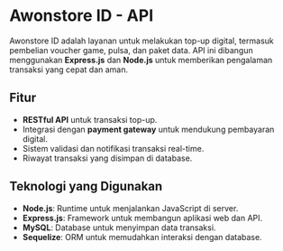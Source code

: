 # Awonstore ID - API
Awonstore ID adalah layanan untuk melakukan top-up digital, termasuk pembelian voucher game, pulsa, dan paket data. API ini dibangun menggunakan **Express.js** dan **Node.js** untuk memberikan pengalaman transaksi yang cepat dan aman.

## Fitur

- **RESTful API** untuk transaksi top-up.
- Integrasi dengan **payment gateway** untuk mendukung pembayaran digital.
- Sistem validasi dan notifikasi transaksi real-time.
- Riwayat transaksi yang disimpan di database.

## Teknologi yang Digunakan

- **Node.js**: Runtime untuk menjalankan JavaScript di server.
- **Express.js**: Framework untuk membangun aplikasi web dan API.
- **MySQL**: Database untuk menyimpan data transaksi.
- **Sequelize**: ORM untuk memudahkan interaksi dengan database.

